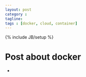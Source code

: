 ```yaml
---
layout: post
category : 
tagline: 
tags : [docker, cloud, container]
---
```

{% include JB/setup %}

# Post about docker

- 